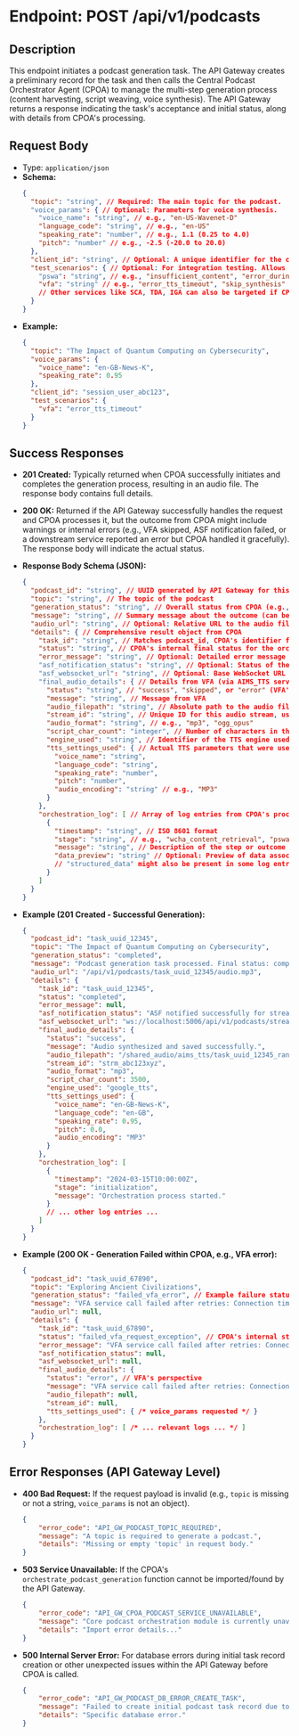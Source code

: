 # Endpoint: POST /api/v1/podcasts

## Description
This endpoint initiates a podcast generation task. The API Gateway creates a preliminary record for the task and then calls the Central Podcast Orchestrator Agent (CPOA) to manage the multi-step generation process (content harvesting, script weaving, voice synthesis). The API Gateway returns a response indicating the task's acceptance and initial status, along with details from CPOA's processing.

## Request Body
- Type: `application/json`
- **Schema:**
  ```json
  {
    "topic": "string", // Required: The main topic for the podcast.
    "voice_params": { // Optional: Parameters for voice synthesis.
      "voice_name": "string", // e.g., "en-US-Wavenet-D"
      "language_code": "string", // e.g., "en-US"
      "speaking_rate": "number", // e.g., 1.1 (0.25 to 4.0)
      "pitch": "number" // e.g., -2.5 (-20.0 to 20.0)
    },
    "client_id": "string", // Optional: A unique identifier for the client session, used for real-time UI updates via ASF.
    "test_scenarios": { // Optional: For integration testing. Allows specifying test behavior for downstream services.
      "pswa": "string", // e.g., "insufficient_content", "error_during_llm_call"
      "vfa": "string" // e.g., "error_tts_timeout", "skip_synthesis"
      // Other services like SCA, TDA, IGA can also be targeted if CPOA supports passing test scenarios to them.
    }
  }
  ```
- **Example:**
  ```json
  {
    "topic": "The Impact of Quantum Computing on Cybersecurity",
    "voice_params": {
      "voice_name": "en-GB-News-K",
      "speaking_rate": 0.95
    },
    "client_id": "session_user_abc123",
    "test_scenarios": {
      "vfa": "error_tts_timeout"
    }
  }
  ```

## Success Responses

-   **201 Created:** Typically returned when CPOA successfully initiates and completes the generation process, resulting in an audio file. The response body contains full details.
-   **200 OK:** Returned if the API Gateway successfully handles the request and CPOA processes it, but the outcome from CPOA might include warnings or internal errors (e.g., VFA skipped, ASF notification failed, or a downstream service reported an error but CPOA handled it gracefully). The response body will indicate the actual status.

- **Response Body Schema (JSON):**
  ```json
  {
    "podcast_id": "string", // UUID generated by API Gateway for this task
    "topic": "string", // The topic of the podcast
    "generation_status": "string", // Overall status from CPOA (e.g., "completed", "failed_vfa_error", "completed_with_asf_notification_failure")
    "message": "string", // Summary message about the outcome (can be an error message if generation_status indicates failure)
    "audio_url": "string", // Optional: Relative URL to the audio file, e.g., "/api/v1/podcasts/{podcast_id}/audio.mp3". Present if audio is successfully generated.
    "details": { // Comprehensive result object from CPOA
      "task_id": "string", // Matches podcast_id, CPOA's identifier for the task
      "status": "string", // CPOA's internal final status for the orchestration
      "error_message": "string", // Optional: Detailed error message from CPOA if an issue occurred
      "asf_notification_status": "string", // Optional: Status of the notification sent to ASF
      "asf_websocket_url": "string", // Optional: Base WebSocket URL for ASF clients to connect for this stream
      "final_audio_details": { // Details from VFA (via AIMS_TTS service if applicable)
        "status": "string", // "success", "skipped", or "error" (VFA's perspective)
        "message": "string", // Message from VFA
        "audio_filepath": "string", // Absolute path to the audio file on the shared volume (server-side)
        "stream_id": "string", // Unique ID for this audio stream, used by ASF
        "audio_format": "string", // e.g., "mp3", "ogg_opus"
        "script_char_count": "integer", // Number of characters in the script processed by VFA/TTS
        "engine_used": "string", // Identifier of the TTS engine used (e.g., "google_tts")
        "tts_settings_used": { // Actual TTS parameters that were used for synthesis
          "voice_name": "string",
          "language_code": "string",
          "speaking_rate": "number",
          "pitch": "number",
          "audio_encoding": "string" // e.g., "MP3"
        }
      },
      "orchestration_log": [ // Array of log entries from CPOA's process
        {
          "timestamp": "string", // ISO 8601 format
          "stage": "string", // e.g., "wcha_content_retrieval", "pswa_script_generation"
          "message": "string", // Description of the step or outcome
          "data_preview": "string" // Optional: Preview of data associated with the step
          // "structured_data" might also be present in some log entries
        }
      ]
    }
  }
  ```

- **Example (201 Created - Successful Generation):**
  ```json
  {
    "podcast_id": "task_uuid_12345",
    "topic": "The Impact of Quantum Computing on Cybersecurity",
    "generation_status": "completed",
    "message": "Podcast generation task processed. Final status: completed.",
    "audio_url": "/api/v1/podcasts/task_uuid_12345/audio.mp3",
    "details": {
      "task_id": "task_uuid_12345",
      "status": "completed",
      "error_message": null,
      "asf_notification_status": "ASF notified successfully for stream strm_abc...",
      "asf_websocket_url": "ws://localhost:5006/api/v1/podcasts/stream",
      "final_audio_details": {
        "status": "success",
        "message": "Audio synthesized and saved successfully.",
        "audio_filepath": "/shared_audio/aims_tts/task_uuid_12345_random.mp3",
        "stream_id": "strm_abc123xyz",
        "audio_format": "mp3",
        "script_char_count": 3500,
        "engine_used": "google_tts",
        "tts_settings_used": {
          "voice_name": "en-GB-News-K",
          "language_code": "en-GB",
          "speaking_rate": 0.95,
          "pitch": 0.0,
          "audio_encoding": "MP3"
        }
      },
      "orchestration_log": [
        {
          "timestamp": "2024-03-15T10:00:00Z",
          "stage": "initialization",
          "message": "Orchestration process started."
        }
        // ... other log entries ...
      ]
    }
  }
  ```

- **Example (200 OK - Generation Failed within CPOA, e.g., VFA error):**
  ```json
  {
    "podcast_id": "task_uuid_67890",
    "topic": "Exploring Ancient Civilizations",
    "generation_status": "failed_vfa_error", // Example failure status from CPOA
    "message": "VFA service call failed after retries: Connection timeout.", // Error message from CPOA
    "audio_url": null,
    "details": {
      "task_id": "task_uuid_67890",
      "status": "failed_vfa_request_exception", // CPOA's internal status
      "error_message": "VFA service call failed after retries: Connection timeout.",
      "asf_notification_status": null,
      "asf_websocket_url": null,
      "final_audio_details": {
        "status": "error", // VFA's perspective
        "message": "VFA service call failed after retries: Connection timeout.",
        "audio_filepath": null,
        "stream_id": null,
        "tts_settings_used": { /* voice_params requested */ }
      },
      "orchestration_log": [ /* ... relevant logs ... */ ]
    }
  }
  ```

## Error Responses (API Gateway Level)

-   **400 Bad Request:** If the request payload is invalid (e.g., `topic` is missing or not a string, `voice_params` is not an object).
    ```json
    {
        "error_code": "API_GW_PODCAST_TOPIC_REQUIRED",
        "message": "A topic is required to generate a podcast.",
        "details": "Missing or empty 'topic' in request body."
    }
    ```
-   **503 Service Unavailable:** If the CPOA's `orchestrate_podcast_generation` function cannot be imported/found by the API Gateway.
    ```json
    {
        "error_code": "API_GW_CPOA_PODCAST_SERVICE_UNAVAILABLE",
        "message": "Core podcast orchestration module is currently unavailable.",
        "details": "Import error details..."
    }
    ```
-   **500 Internal Server Error:** For database errors during initial task record creation or other unexpected issues within the API Gateway before CPOA is called.
    ```json
    {
        "error_code": "API_GW_PODCAST_DB_ERROR_CREATE_TASK",
        "message": "Failed to create initial podcast task record due to a database issue.",
        "details": "Specific database error."
    }
    ```
